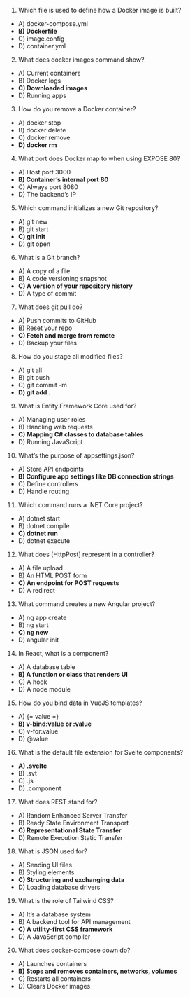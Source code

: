 1. Which file is used to define how a Docker image is built?  
- A) docker-compose.yml  
- **B) Dockerfile**  
- C) image.config  
- D) container.yml  

2. What does docker images command show?  
- A) Current containers  
- B) Docker logs  
- **C) Downloaded images**  
- D) Running apps  

3. How do you remove a Docker container?  
- A) docker stop  
- B) docker delete  
- C) docker remove  
- **D) docker rm**  

4. What port does Docker map to when using EXPOSE 80?  
- A) Host port 3000  
- **B) Container’s internal port 80**  
- C) Always port 8080  
- D) The backend’s IP  

5. Which command initializes a new Git repository?  
- A) git new  
- B) git start  
- **C) git init**  
- D) git open  

6. What is a Git branch?  
- A) A copy of a file  
- B) A code versioning snapshot  
- **C) A version of your repository history**  
- D) A type of commit  

7. What does git pull do?  
- A) Push commits to GitHub  
- B) Reset your repo  
- **C) Fetch and merge from remote**  
- D) Backup your files  

8. How do you stage all modified files?  
- A) git all  
- B) git push  
- C) git commit -m  
- **D) git add .**  

9. What is Entity Framework Core used for?  
- A) Managing user roles  
- B) Handling web requests  
- **C) Mapping C# classes to database tables**  
- D) Running JavaScript  

10. What’s the purpose of appsettings.json?  
- A) Store API endpoints  
- **B) Configure app settings like DB connection strings**  
- C) Define controllers  
- D) Handle routing  

11. Which command runs a .NET Core project?  
- A) dotnet start  
- B) dotnet compile  
- **C) dotnet run**  
- D) dotnet execute  

12. What does [HttpPost] represent in a controller?  
- A) A file upload  
- B) An HTML POST form  
- **C) An endpoint for POST requests**  
- D) A redirect  

13. What command creates a new Angular project?  
- A) ng app create  
- B) ng start  
- **C) ng new**  
- D) angular init  

14. In React, what is a component?  
- A) A database table  
- **B) A function or class that renders UI**  
- C) A hook  
- D) A node module  

15. How do you bind data in VueJS templates?  
- A) {= value =}  
- **B) v-bind:value or :value**  
- C) v-for:value  
- D) @value  

16. What is the default file extension for Svelte components?  
- **A) .svelte**  
- B) .svt  
- C) .js  
- D) .component  

17. What does REST stand for?  
- A) Random Enhanced Server Transfer  
- B) Ready State Environment Transport  
- **C) Representational State Transfer**  
- D) Remote Execution Static Transfer  

18. What is JSON used for?  
- A) Sending UI files  
- B) Styling elements  
- **C) Structuring and exchanging data**  
- D) Loading database drivers  

19. What is the role of Tailwind CSS?  
- A) It’s a database system  
- B) A backend tool for API management  
- **C) A utility-first CSS framework**  
- D) A JavaScript compiler  

20. What does docker-compose down do?  
- A) Launches containers  
- **B) Stops and removes containers, networks, volumes**  
- C) Restarts all containers  
- D) Clears Docker images  
